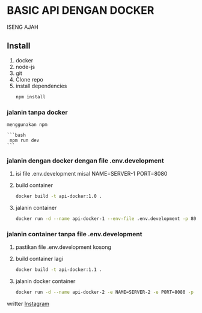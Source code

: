 # BASIC API DENGAN DOCKER
ISENG AJAH

## Install
 1. docker
 2. node-js
 3. git
 4. Clone repo
 5. install dependencies
    ```bash
    npm install
    ```

 ### jalanin tanpa docker 
    menggunakan npm

    ```bash
     npm run dev
    ```

 ### jalanin dengan docker dengan file .env.development
 1. isi file .env.development misal NAME=SERVER-1 PORT=8080
 2. build container
    ```bash
    docker build -t api-docker:1.0 .
    ```

 3. jalanin container
    ```bash
    docker run -d --name api-docker-1 --env-file .env.development -p 8081:8080 api-docker:1.0
    ```

 ### jalanin container tanpa file .env.development
 1. pastikan file .env.development kosong
 2. build container lagi
    ```bash
    docker build -t api-docker:1.1 .
    ```

 3. jalanin docker container
    ```bash
    docker run -d --name api-docker-2 -e NAME=SERVER-2 -e PORT=8080 -p 8082:8080 api-docker:1.1
    ```

writter
[Instagram](https://www.instagram.com/bimaaxt)
